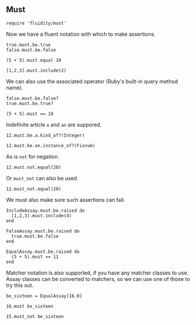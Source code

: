 ## Must

    require 'fluidity/must'

Now we have a fluent notation with which to make assertions.

    true.must.be.true
    false.must.be.false

    (5 + 5).must.equal 10

    [1,2,3].must.include(2)

We can also use the associated operator (Ruby's built-in query method name).

    false.must.be.false?
    true.must.be.true?

    (5 + 5).must == 10

Indefinite article `a` and `an` are suppored.

    12.must.be.a.kind_of?(Integer)

    12.must.be.an.instance_of?(Fixnum)

As is `not` for negation.

    12.must.not.equal(20)

Or `must_not` can also be used.

    12.must_not.equal(20)

We must also make sure such assertions can fail.

    IncludeAssay.must.be.raised do
      [1,2,3].must.include(4)
    end

    FalseAssay.must.be.raised do
      true.must.be.false
    end

    EqualAssay.must.be.raised do
      (5 + 5).must == 11
    end

Matcher notation is also supported, if you have any matcher classes
to use. Assay classes can be converted to matchers, so we can use 
one of those to try this out. 

    be_sixteen = EqualAssay[16.0]

    16.must be_sixteen

    15.must_not be_sixteen

